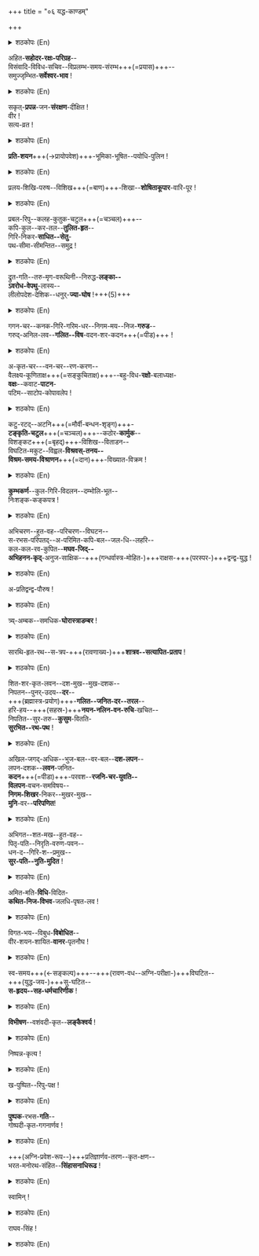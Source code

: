 +++
title = "०६ यद्ध-काण्डम्"

+++

<details><summary>शठकोपः (En)</summary>

We now come to the Sixth and penultimate canto of Adi Kavi Valmiki”s Srimadh RaamayaNam, which is known as the Yuddha KhAndham (YK). Here, Sri Raama's avathAra kAryam is executed and his heroism is fully demonstrated. Hence, the Gadhyam of Swami Desikan on the Raghu Veeran comes into full focus. The salutations of Swami Desikan echo here with the battle sounds majestically.

There are a total of 29 salutaions related to YK of Swami Desikan's Raghuveera Gadhyam. Six of them consist of one or two words. I will reflect on their meanings later. These six salutations for the sake of listing are: Veera (50) Satya Vratha (51) SwAmin (75) Raaghava Simha (76), Nishpanna Kruthya (71) and Aparathidhwandwa Pourusha (61).

60

Some of the salutations are very long and are full of alliterations or Onomatopoeia.

These resonate with the sound and fury of the battle in a majestic fashion and accompany the DankhAra dwani associated with Sri RaamA's Kodhandam.

The first half of Yuddha KAndham(YK) covers the VibhishaNa SaraNAgathi, Darbha Sayanam, Sethu Bandhanam and the arrival of Sri Raama, LakshmaNa, Sugreeva, and HanumAn with the army of monkeys and bears at the capital city of RAvaNA. Swami Desikan covers these incidents through 8 salutations starting from salutation 48. The first 39 chapters of YK of Srimadh RaamAyaNam cover these incidents.

The second half of YK consists of 89 sargas in Srimadh Vaalmiki RaamayaNam. Swami Desikan uses 21 salutations to illustrate RaamA's heroism saluted earlier by Vaalmiki in his YK. These salutations cover the various battles in which Sri Raama participated, Indrajith's binding of the Lord and LakshmaNa with naaga Paasam, the service of Garuda to chase away the serpents, RAvaNA's first battle with Raama and former's retreat from the battle field, death of RAvaNA at the hands of the victorious Raama, Mandodhari's lamentation over the loss of her husband, her praise of Raama, the eulogies of the Devaas and Brahmaa in recognition of the unparalleled heroism of Raama in the Raama-RAvaNA Yuddham, the resucitation of the monkeys from their death, reunion with Sita, return to Nandigraam in Pushpaka Vimaanam to meet the waiting Bharatha and the glorious pattabhishekam of Sri Raama as Chakravarthi.

VAIDEHI SAHITAM SURADHRUMATALE HAIME MAHAMANTAPE MADHYE PUSHPAKAMAASANE MANIMAYE VEERASANE SUSTHITHAM I

AGRE VACHAYATHI PRABHANJANASUTHE TATVAM MUNIBHYA: PARAM VYAKYANTHAM BHARATHADHIBI: PARIVRUTHAM RAAMAM BHAJE SYAMALAM II VAME BHUMISUTHA PURASCCHA HANUMAN PASCCHAATH SUMITRAA SUTHA:

SATRUGNO BHARATHASCCHA PAARSVA DHALAYORVAAYVAADHI KONESHU CHA I SUGREEVASCCHA VIBHISHANASCCHA YUVARAAT TAARAA SUTHO JAAMBHAVAN


MADHYE NEELA SAROJA KOMALA RUCHIM RAAMAM BHAJE SYAMALAM II VISALA NETHRAM PARIPURNA GATHRAM


SITA KALATHRAM SURAVAIRI JAITHRAM I KARUNYA PATHRAM JAGADHA: PAVITHRAM

SRI RAAMA RATNAM PRANATHOSMI NITYAM II YUDHDHA KAANDAM

</details>


अहित-**सहोदर-रक्षः-परिग्रह**--  
विसंवादि-विविध-सचिव--विप्रलम्भ-समय-संरम्भ+++(=प्रयास)+++--  
समुज्जृम्भित-**सर्वेश्वर-भाव** !  

<details><summary>शठकोपः (En)</summary>

O Lord, who revealed your svarupam as the Lord of all Gods during the occasion when you countered the different arguments of the ministers of SugreevA and energetically motivated them to drop their objections to accept VibhishaNA as a SaraNAgatha at Your lotus feet! Hail to Thee! Hail to Thee! Background: Sri Raama had learned about the place of incarceration of Sita through HanumAn and thereafter arrived at the Adhi Jagannatha Kshethram on the sea side (ThiruppullANi) with the army of monkeys and bears to launch his invasion of Lankhaa. At that time,the younger brother of RAvaNA known by the name of (VibhishaNa) arrived at that site to seek the refuge of Raama after failing in his efforts to persuade his brother RAvaNA to return Sitaa DEvi to her husband and to seek latter's apology. VibhishaNA cried out from his position in the sky and described his plight to SugreevA this way: “There is an ogre of evil conduct by the name of RAvaNA, who is the Lord of ogres. I am his younger brother known by the name of VibhishaNA. My brother kidnapped Sita from Jansthaanam, killed Jatayu and has incarcerated the helpless Sita. I have vehemently opposed his despicable deed and asked him to restore Sita to Raama with apologies. My brother would not listen to me and has discarded my good advice. I have 62

abandoned my sons and wife and have left his court and flown over here to seek refuge at the feet of Raama. Hence, please let RaghuRaama, who has the prowess to protect any one in all the three worlds, know quickly that I am here seeking his refuge”.

VibishaNA's exact words are: TYAKTHVAA PUTRAAMSCCHA DHAARAAMSCCHA RAAGHAVAM SARANAM GATHA : II

NIVEDHAYATHA MAAM KSHIPRAM RAAGHAVAAYA MAHAATHMANE I SARVALOKA SARANYAAYA VIBHISHANAM UPASTHITHAM II

Hearing these words of appeal from VibhishaNa, SugreevA was alarmed. He thought that the brother of RAvaNA might kill all of them including Raama and LakshmaNa just as an owl would destroy crows. He advised Raama to turn VibhishaNaa away on the basis of his reasoning that VibhishaNaa was a Rakshasaa by birth and a brother of an enemy to boot. The other members of SugreevA's retinue with the exception of Hanumaan doubted VibhishaNaa's sincerity in seeking Raama's refuge. Some of them felt that he intended harm and therefore should be killed immediately. The ministers of Sugreeva such as Sarabhaa, JaambhavAn, and Maindhaa suggested intensive interrogation of VibhishaNaa before taking a decision to accept his plea for protection.

They were really not in favor of listening to VibhishaNaa's soulful cry for help.

Hanuman was the last of the ministers to speak. Valmiki describes Hanuman at this point as the foremost of counsellors and also as “Samskaara Sampanna:” (One who is learned from his study of scriptures and Dharma Saastrams). Hanumaan pointed out brilliantly the fallacies in the arguments of his fellow counsellors and took the position that Vibhishana should be accepted as a SaraNaagatha. Hanumaan ended his analysis by stating that Raama is the best judge to decide on the next step and act on whatever that needed to be done.

Raama was very pleased with the counsel of Hanumaan since he felt the same way about VibhishaNaa and his plight. Raama was very much moved by the counsel of monkeys, who had His welfare very much on their minds. He thanked them and then revealed his Sarveswarathvam by stating that He can not refuse to receive under ANY circumstances one, who has sought His protection and approached Him in a friendly manner.

“MITRA BHAAVENA SAMPRAAPTHAM NA THYAJEYAM KATHAMCHANA I DHOSHO YADHYAPI TASYA SYAATH SATHAAMETHADHAGARHITHAM II”

I can not abandon him, who has sought my protection. Even if there is any concealed wickedness on the part of the one, who sought my refuge, he has to be accepted and that acceptance will not be considered as a reprehensible act by good people.

Swami Desikan salutes here the prowess of Sri Raama as the unfailing SaraNaagatha 63

Rakshaka and his power as the supreme Lord of all Gods to fulfill his pledge to provide the protection to all, who sincerely wished for his protection.

“Thiruvallikkeni Sri Hanuman” After revealing his Sarveswarathvam through the decalaration of his position that he can not refuse anyone, who sought his refuge, Raama commands Sugreeva to bring VibhishaNaa before him. The words of Raama to SugreevA before commanding him are great ones to reflect upon. Swami Desikan was so moved by them that he saluted Raghuveeran three times for his courage and firmness in his sworn duty to protect SaraNaagathas without fail. He saluted Raama as “Sakruth Prapanna Jana SamrakshaNa Deekshitha! Jaya Jaya (#### 49), Veera! Jaya, Jaya! (#### 50), and Sathya Vratha! Jaya! Jaya! (#### 51)”.

These great words of Raama spoken for the benefit of SugreevA that elated Swami Desikan deserve serious study by all of us: “Be he malevolent or otherwise, this VibhishaNaa is incapable of doing even the subtlest of mischief to me in any manner. I can, if I wish, destroy with my finger tip all the ogres, dhanavaas and Yakshaas on earth... In the name of humanity, one should not strike even an enemy arrived at one's door and sought piteously protection with joined palms... An enemy seeking protection against his enemies, be he distressed or (even) proud, should be protected (even) at the cost of one's life by one, who has controlled his mind... If from fear or folly, or even from desire (of some gain), a man does not protect a refugee according to his capacity, the sin incurred by him is despised in the 64

world... (nay) if a refugee (who sought protection) perishes before the eyes of the man, who is capable to protect him, the former (refugee) takes away all his (the would-be protector's) merit (puNyam)... Such a failure shuts out heaven, brings infamy and puts an end to one's strength and virility.... I therefore vouchsafe security to all living beings and to him who comes to me even only once and seeks protection from me, declaring ‘I am Yours, Please protect me’. That is my vow.” The key passage in Raama's discussion with SugreevA is as follows: “SAKRUTHEVA PRAPANNAAYA TAVAASMEETHI CHA YACHATE I ABHAYAM SARVABHOOTHEBHYO DADHAAMYETHADH VRATHAM MAMA” These words of SaraNaagatha Rakshaka, Sri Raama spoken at the sea side to SugreevA and VibhishaNaa and HanumAn and the other monkey counselors should serve as a beacon for us in our deha Yaatraa on this earth.

Swami Desikan was rightfully moved therefore by this uplifting declaration of Sri Raama and saluted him as Veera, Satya Vratha and Sakruth Prapanna SamrakshaNa Deekshitha! Raama has such prowess that he will not let any Prapanna have fear after performing SaraNaagathi to him. There is no one who matches the Lord in that display of power and quickness to rush to the rescue of the Prapanna in distress. That unique vow to protect the prapannaas moved Swami Desikan to salute Raama as Veeraa. Actually, Swami chose the name of Mahaa Veera Vaibhavam for this Gadhyam with this fact in mind.

Swami also saluted Raama as “Sathya Vratha” in this series of salutations. For many years, Swami Desikan lived at Thiruvahindrapuram. The name of the archaa murthy there is Achyuthan, Natha Satyan. Achyuthan refers to the Lord's vow not to abandon anyone, who has sought his refuge. Achyutha is the 101st Sahasra Naamam of VishNu.

Paraasara Bhattar comments on this name Achyuthaa this way: “tEbhya: PrapannEbhya: na apagatha: Achyutha:” (He is never away from those, who sought refuge in him”. That is his Deekshaa (Sworn vow) as Satya Vrathaa. The sruthis declare his Svarupam as Brahman this way: “Satyam Jnaanam anantham Brahmaa”. In Dasaavathara sthotram, Swami follows this line of thought and describes Raama as the embodiment of Dharmam (DharmO VigrahavAn) and goes on to focus on His central kalyANa guNam as “Sarvaavastha sakruth Prapanna Jana SamrakshaNaika vrathee”.

These are the thoughts that echo in his 49th Gadhya salutation: “Sakruth prapanna Jana SamrakshaNa Deekshitha! Jaya! Jaya!”. He just does not provide RakshaNam, but he offers SamrakshaNam. He protects the Prapannas very well indeed! He placed VibhishaNaa not only on the throne of Lankhaa, but he gave him also Sri Ranganatha, the Ishvaaku Kula Daivam to worship. Even today during every Amaavaasyaa day, he 65

offers his darsanam and shows his beautiful /majestic gait to VibhishaNaa at the Divya Desam (Ashtaakshari Kshethram) revered as ThirukkaNNapuram.

Such is his Dayaa for the PrapannAs and His Deekshaa to protect them.
</details>



सकृत्-**प्रपन्न**-जन-**संरक्षण**-दीक्षित !  
वीर !  
सत्य-व्रत !  

<details><summary>शठकोपः (En)</summary>

Musings on the VibhishaNa SaraNaagathi: As a PaRaamachaarya, Swami Desikan dwelled extensively on the doctrines of Prapatthi in many of his sacred works. What Sri Raama said at the sea side to VibhishaNaa riveted his attention? He elaborated on the SaraNAgathi concepts in his work known as Abhaya Pradhaana Saaram, where he followed the tradition of Sri Raamanujaa, Thirumalai Nambhi, who studied intensively and taught the rahasyaarthaas of SaraNAgathi embedded in the different KhAndAs of VAlmiki RaamayaNam.

It is generally conceded by our AchaaryAs that Srimadh RaamayaNam is the SaraNAgathi Saastram. Swami Desikan played a key role in reminding us of this truth.

Adi Kavi Valmiki saw what happened during Raamavatharam through his Dharma Veeryam and Divya Chakshus (Power of penance and divine insight)and described the exquisite incidents associated with SaraNAgathi in every KhAndham of his Adhi Kaavyam.That is why Srimadh RaamayaNam is described as “PuNyam Vedaisccha Sammitham” (One that enhances our PuNyam and is equivalent to the Vedaas in its sacredness). It is no wonder that VAlmiki's work is considered as Veda UpabruhmaNam (A work that elaborates on the principles covered by the VedAs).

The Para Tattva NirNayam (the establishment of the unparalleled superiority) of Sri Raama is made in Srimadh RaamayaNam through the Abhaya PrAdhAnam given by Him on many occasions as saluted by Sage Vaalmiki. He establishes Raama as Sarva VialkshaNa Para Brahmam (One with glories that are distinctly superior to other Gods) and praises Raama as “Aksharam Brahma Satyam”. This satya Vrathi and SaraNAgatha rakshaNa deekshitha is hailed as a Veera of an extraordinary caliber. The distinct and distinguishing principle of Sri Raama is the practice of the Abhaya PradhAna vara dhaanam principle for those, who approached him even once for protection independent of their Avasthaa (state of mind or mood). That is His Vratham as we heard from Swami Desikan through the previous three Gadhyam salutations.

Sri Raama's SaraNyathvam is abundantly covered in the Yuddha KhAndham. All other 66

Gods are described as “Vibhuthi Ekadesam” (one speck of HIS ruling power); where as Sri Raama is considered the total embodiment of the power principle that offers SaraNAgathi unfailingly. Brahmaa praises the victorious Raaman in the battle field of Lankhaa as “saraNyam SaraNam cha tvaam aahu; Divyaa Maharshaya:” (Great sages like Sanaka consider therefore YOU as the means and the fruit of their endeavours through performance of their SaraNAgathis). They recognize that they are “Tadhadheena Padha laabhans” (Those who Acheived their superior positions as a result of His Dayaa). He is the SaraNyan (Rakshakan, RakshaNa vrathi). That is His VaseekaraNa Saamarthyam (winning ways to attract us to Him). That SaraNaagathi is paRaama hitam (the superior and eminently satisfying means and fruit).

Tondaradipodhi describes the paRaama hitam aspect of SaraNAgathi done in a trice (KshaNa Karthavyam) by PrapannAs this way in one of the Paasurams of ThirumAlai: “kadaitthalai irundhu vaazhum Sombarai uhatthi pOlum” (O Ranganaatha! You take great interest even in those lazy ones living around your ramparts at Srirangam. They were lazy in that they did not make the effort to practise difficult Bhakthi and Jnaana Yogams. They took the easy route appropriate to their limited strength and performed Prapatthi at Your lotus feet. You accepted those Prapannaas and treated them as though they were superior to all the others). Swami Desikan points this out and salutes the Lord as “Priya-Hita Kaari” (the one, who treats us with affection and benovolence through the practise of his SaraNAgatha rakshaNa vratham). We, who are ananya SaraNaas (with no other recourse for protection) become the object of His Abhimaana Ravana 67 gocharam (the object of his special affection).

Sita Piraatti is the SaraNya Sahadharma ChaariNi of the sarva loka saraNyan. In this role She counsels the evil-minded RAvaNA in Sundara Khaandham this way: VIDHITHA: SA HI DHARMAJNA: SARANAAGATHA VATSALA: I

THENA MAITREE BHAVATHU TEH YADHI JEEVITHUMICCHASI II PRASADHAYASVA TVAM CHAINAM SARANAGATHA VATSALAM I


MAAM CHAASMAI PRAYATHO BHOOTHVA NIRYAATHAYITHUMARHASI II

(O RAvaNA! If you want to live in this world, befriend Raama, who is well versed in the doctrines of SaraNAgathi dharmam. He discards the offenses made earlier by those, who seek his protection and perform SaraNAgathi unto Him. With a pure mind, beseech His friendship and unite me with Him and make Him happy and as a result continue to live on this earth).

Piratti's Vaatsalya Paravasam (indebtedness to those who seek Her SaraNAgathi as the consort of the Lord) has been identified by Parasara Bhattar as being superior to that of the Lord Himself. Bhattar describes that attribute of her in one of the slokams of GuNa Ratna Kosam this way:

MAATHARMYTHILI RAAKSHASEESTVAYI TADHAIVAARDHRAAPARADHASTVAYA RAKSHANTHYAPAVANATHMAJATH LAGHUTARAA RAAMASYA GOSHTEE KRUTHA I

68

KAAKAM TAM CHA VIBHISHANAM SARANAMITHYUKTI KSHAMOU RAKSHATHA : SAA NA: SAANDHRA MAHAAGASA: SUKHAYATHU KSHAANTHISTAVAAKASMIKEEII

O Mother Ranganaayaki! Sahadharma chaariNI of Kaakustha Rangesa! You saved (protected) the Rakshasis of Ashoka Vanam from the wrath of Hanumaan, even when they were committing offenses to You. Through this act of Yours, You made the SaraNAgathi (Abhaya PradhAnam) offered by your lord somewhat inferior to Your own gesture. Your Lord offered SaraNAgathi to the offending crow and the supplicant VibhishaNA only AFTER they performed their SaraNAgathi. You out of Your infinite mercy and affection for the sinners (offenders/ApachAris) protected the rakshasis of asokha Vanam even as they were threatening You. Therefore Your power of SaraNAgatha rakshaNam is superior to that of Your consort. May your natural, causeless --nirhethukam, Avyaaja KaruNaa --compassion protect us!).

“A Wall painting of the yuddham” The whole seven Khaandhaas of Srimadh RaamayaNam is full of incidents illustrating the SaraNAgathi Taatparyam (the inner meanings of SaraNAgathi). Swami Desikan's Abhaya PradhAna Saaram salutes the SaraNAgathi episodes in Baala Khaandham (Devaas offering their SaraNAgathi and seeking the Sesha Saayee's protecton to save them from the cruelty of RAvaNA), in Ayodhyaa Khaandham (LakshmaNA's prapatthi to Sri Raama and Sita together and seeking their protection to serve them in the forest.

Here SaraNAgathi according to the spirit of Dvaya manthram is performed by the brother (anujaa) of Raamaa. The first portion of Dvaya manthram deals with Prapatthi and the second portion deals with the fruits of such prapatthi.) In Ayodhyaa Khandham, we encounter once again SaraNAgathi by the other brother Bharathaa and his obtainment of the fruit of his prapatthi through the acquisition of Sri Raama Paadhukaas or Sri Satakopam.

In Aaranya Khaandham, the SaraNAgathi of the sages afflicted by Kara, DhooshaNaa are accepted by Sri Raama and he protects the sages form the terror of the ogres.

Kaakasura SaraNAgathi also takes place in this Khaandham.

In Kishkindhaa Khaandham, we enjoy learning about Sugreeva SaraNAgathi and Sri Raama's protection of SugreevA from Vaali.

In Sundara Khaandham, we come across the Abhaya PradhAnam of Sarva Loka 69

SaraNyai to the ogresses that supervised Her incarceration in asokha Vanam.

Yudha Khaandham houses the famous VibhishaNa saraNAgathi. In Uttara Khaandham, Sri Raama answers the Rakshasaa Maalyavaan and reveals the rahasyaartham of his SaraNAgatha vratham once again.

It is with all these in mind; Swami Desikan saluted Srimadh RaamayaNam as SaraNAgathi Vedam. He also identified his work (Abhaya PradhAna Saaram) as the Upanishad that elaborates on the rahasyaarthams of the Illustrious SaraNAgathi Vedam, Srimadh RaamayaNam.
</details>


**प्रति-शयन**+++(→प्रायोपवेश)+++-भूमिका-भूषित--पयोधि-पुलिन !  

<details><summary>शठकोपः (En)</summary>

Hail to Thee! O Raghuveera, who beautified the assembly of sands of the beach (at ThirupullANi) through your lying down on them in a bed of sacred grass in observance of Your PraayOpvesam! Hail to Thee! Background: Facing the ocean that separated him from the kingdom of RAvaNA, Sri Raamachandra contemplated on the method to cross the Ocean and reach LankA.

VibhishaNa, who had been blessed with SaraNAgathi at the Lord's feet, suggested that Sri Raama can achieve his objective, if he sought refuge in Samudra Raajan (Samudram RaagavO RaajA saraNam ganthumarhathi). LakshmaNA and Sugreeva concurred with VibhishaNA's counsel. Raama accepted their counsels.

He spread blades of sacred grass on the sands of the beach and joined his palms as a mark of respect to the Sea-God and lay down on that bed of Dharbham (Dharbha Sayanam) facing eastward. He used his mighty arm as a pillow for his head. The description of the beauty of that powerful arm of Raghuveeran supporting his head is enjoyed by Valmiki in many verses of the 21st sargam of Srimadh RaamayaNam.

Swami Desikan refers to these slokAs of Valmiki (slokas 3-8, Sargam 21), when he salutes Dharbha sayana Raaman's beautiful arms and the heroic posture adopted by him during his praayOpavesam (To lie on a grass bed with control over one's body, speech and mind until one achieves the kaarya siddhi). Swami calls this act of the Lord as Prathisayana BhoomikA or the play acting of PraayOpavesam that was making the whole sea shore beautiful. As the Lord of the Universe, Raama did not need to ask for the help or shelter of the Sea-God. Yet, he acted as though he was asking in the proper way, since he wanted to be consistent with his avathAram as a 70

human being, the son of Dasaratha.

Thirumangai AzhwAr is overcome with the beauty of the Raghuveeran in his Darbha Sayanam pose and assumes the role of ParakAla Nayaki and in moving paasurams pours forth his sorrow over separation from her Nayakan. These ThirupullANi paasurams are drenched with the mood of Vipralambha SringAram.

The name ThirupullANi is derived from Thiru+ Pul+aNai/ThirupullANi (Dharbha Sayanam). Thiruppul and Thoopul are one and the same name for Dharbham. Swami Desikan hailing from the village of Thuppul has a natural affection for the beauty of the Lord resting on Dharbhasayanam at the beach of Aadhi Jagannatha Kshethram and salutes that beauty of the Lord adorning the sea shore.

I will conclude this posting with the Periya Thirumozhi 9.4.9 verse of Thirumangai saluting the Dharbha sayana Raaman at ThiruppullANi: VEDAMUM VELVIYUM VINNUMIRUSUDARUM, AADHIYUMANANARUL TANTHAVAA NAMAKKU, PODHALARUM PUNNAI SOOZH PULLANI KAI THOZHUTEN,

ODHAMUM NAANUM URANGAATHIRUNTHENE The play act performed by the Lord as though he was a powerless human being- Veda vedhyE parE pumsi jaathE DasarathAthmajE - was saluted by Swami Desikan as Prathisayana BhoomikA. Swami had Thirumangai's reminder in mind about that person (Raama) who declared himself as a mere Maanusha-‘the helpless human ThiruppullANi Darbha Sayana Raamar 71

being’, pretending as the one needing the help of the Sea-God. Parakaala Nayaki let out the secret about the true identity of that play actor resting on the beach.

The above Paasuram of Parakaala Nayaki describes and salutes that aadhi purushan as the aadhAra Purushan, who created the Vedaas, who performs the YaagAs, who generated the pleasure-giving bhulokam, who caused the birth of the Sun and the Moon and stays as the primordial God of all Gods saluted by Purusha Sooktham.

Nayaki goes on to say that she stood before Him with anjali mudra seeking His dayaa and He did not respond. She describes her condition as a state of sleeplessness as a result of the sorrow over the separation form her Lord. She compares her sleeplessness to that of the eternally vigilant waves, which also can not take any rest. They heave and break without rest like her sorrowful heart. Both do not sleep. Such is the sowndharyam of Darbha Sayana Raaman that Parakaala Nayaki and Swami Desikan saluted.

JAYA JAYA RAGHURAAMA SRI MUKAMBHOJA BHAANO JAYA JAYA RAGHUVEERA SRIMADHAMBHOJA NETRA I


JAYA JAYA RAGHUNATHA SRI KARABHYARCHITANGRE JAYA JAYA RAGHUVARYA SREESA KAARUNYA SINDHO II


JAYA JAYA VARA SANKHA SRIGADHAA CHAKRA DHARIN JAYA JAYA NIJA DAASA PRARTHITHARTHA PRADHAYIN I


TRIBHUVANAMAYA SARVA PRANI BHAVAJNA VISHNO SARANAM UPAGATHOHAM TVAM SARANYAM VARENYAM II

SRI DHARBHA SAYANA RAAMACHANDRA PARABRAHMANE NAMA:

</details>


प्रलय-शिखि-परुष--विशिख+++(=बाण)+++-शिखा--**शोषिताकूपार**-वारि-पूर !  

<details><summary>शठकोपः (En)</summary>

Hail to You, O Raghuveera, who evaporated the waters of the ocean with the power of your arrows that resembled the fire which destroys the world at the time of deluge! Background: The Sea-God did not understand the significance of your SaraNAgathi to him and ignored you. You were enraged by his indifference. He would not open a passage for you and your army to cross the ocean. Then, you aimed frightening arrows at the SeaGod and his territory. Those arrows were more powerful than the assembly of flames 72

that accompany the fire that consume the world and its contents during the time of MahA PraLayam. They spew forth fire and started their work of evaporating the waters of the ocean. Even then, the Sea-God did not appear before you. Angered further by this affront, you aimed the most destructive BrahmAsthram at him to destroy him and the denizens of his watery kingdom. Now, the Sea-God was seized with fear about his folly and the impending calamity. He rose out of the ocean and with joined palms appealed to you, the RaghuveerA to spare him and apologized. The Sea-God agreed to your request for a bridge to be built to cross over to LankA.

Raama still had the powerful arrow in position to fly. He asked the Sea-God as to where he should direct that arrow. The Sea-God suggested that it should be aimed at a group of sinful marauders living to the north of where they were standing. Sri Raama let his arrow fly to where the Sea-God suggested, which is close to today's MarwAr and Bikaner in RajasthAn. Water gushed forth from the nether world. The power of the arrow dried up the sea there and replaced it with water from the nether world, which resembled sea water in brackishness. Raama blessed that land to become a charming region, now that the sinful marauders were destroyed.

The Sea-God (VaruNA) suggested that the glorious son of Viswakarma (the celestial “The sea-god agreed to your request for a bridge to be built” 73

architect) by the name of NaLA, a commander in the monkey army of SugreevA build the bridge over him and that he will sustain and support it. NaLA agreed to the command of Sri Raama to build the Raama Sethu over the abode of the Sea-God.

</details>


प्रबल-रिपु--कलह-कुतुक-चटुल+++(=चञ्चल)+++--  
कपि-कुल--कर-तल--**तुलित-हृत**--  
गिरि-निकर-**साधित--सेतु**-  
पथ-सीमा-सीमन्तित--समुद्र !  

<details><summary>शठकोपः (En)</summary>

O mighty hero of the scion of Raghus, who created the demarcation of the ocean with your bridge built by the mighty monkeys, who out of their eagerness to reach LankA to fight their enemies splintered huge mountains and threw them into the ocean as though they were feathery bales of cotton! Hail to Thee! Hail to Thee! Background: After the Sea-God gave the permission for the bridge to be built by NaLA; latter requested the powerful monkeys to collect the material for the building of the bridge.

Directed by Raama, the monkeys went into the forests nearby and tore up rocks and trees and dragged them to the beach.



They threw the assembled material as suggested by NaLA at the right places, to construct the bridge. A well-constructed, magnificient, extensive, smooth and solidlycemented sethu arose from these efforts and the vast bridge across the ocean looked like the parting of a woman's hair. Sri Valmiki's description is as follows: VISALA: SUKRUTHA: SRIMAN SUBHUMI: SUSAMAHITA: ASOBHATHA MAHAN SETHU: SEEMANTHA IVA SAGARE VibishaNa guarded the front of the bridge from the land and SugreevA requested Raama and LakshmaNa to mount HanumAn's and Angadha’s shoulders to travel across the newly built bridge. The rest of the army headed by SughreevA followed Raama and LakshmaNa reached the other shore and arrived at LankA. The Devaas who witnessed that miraculous building of a bridge across the ocean hailed the Lord and wished him victory in the forthcoming battle with RAvaNA this way: “ JAYASVA SATHROON NARADEVA MEDHINEEM SASAAGARAM PAALAYA SAASVATHI SAMAA:”

“O King! Conquer your enemies and rule over the earth including the oceans for numberless years!” Thus ends the twenty-second canto of Srimad RaamayaNam of sage Vaalmiki.

KODHANDA DHEEKSHA GURUM AADHIMOOLAM GUNASRAYAM CHANDHANA KUMKUMANKAM I


SALAKSHMANAM SARVA JANAANTHARASTHAM PARATHPARAM RAAMAM AHAM NAMAMI II

</details>


द्रुत-गति--तरु-मृग-वरूथिनी--निरुद्ध-**लङ्का--  
ऽवरोध-वेपथु**-लास्य--  
लीलोपदेश-देशिक--धनुर्-**ज्या-घोष** !+++(5)+++  

<details><summary>शठकोपः (En)</summary>

O Acharyaa (Desikaa), who appeared as though you were the dance instructor for the ladies of the harem of RAvaNA, when their bodies were shaking from intense fear over the siege, lay on their beloved city by the swift-moving army of monkeys. Your instruction came in the form of the mighty roar emanating from the pulling of the chord of your bow on top of the SuvelA Mountain.

75

Background: Raama and his simian army with VibhishaNA and LakshmaNa traveled across the marvelous bridge built by NalA and reached Lankha. The powerful monkeys briskly moved around to commence their siege of the capitol of RAvaNA. The impending calamity was clearly understood by the residents of RAvaNA's harem. Their bodies began to shake out of fear over what was yet to come. During that occasion, the uncontrollable tremor of their bodies appeared to have its own rhythm as though they were dancing to the tune of a master dance instructor, who had his own unique tune and thALam. The mighty sound arising from the twanging of the Chord of Kodhandam of Raama served as the tune and kept the TaaLam for their ‘dance’. Raama in Swami Desikan's kalpanai appeared like the erudite NatyAchaarya behind the ‘dance performance’ of the ladies of the harem of RAvaNA.

One can sense the rapid movements (Dhrutha Gathi) of the excited monkeys (Taru Mruga/ animals of the tree) during their efforts to lay siege on LankA. The shakes that took over the ladies of the harem are equated to a playful dance performance (Laasya Leela) by Swami Desikan. He chose the word Laasya for the dance of the Ladies to contrast it with TaandavA, the dance associated with males. One can hear the Upadesa Gosham of the Desikaa (Sri Raama), who taught them as it were the steps for that dance rooted in terror.



SANNADDHA: KAVACHEE KADHGHEE CHAPABHANA DHARO YUVA I GACCHAN MAMAAGRATHO NITYAM RAAMA: PAATHU SALAKSHMANA: II

</details>



गगन-चर--कनक-गिरि-गरिम-धर--निगम-मय--निज-**गरुड**--  
गरुद्-अनिल-लव--**गलित--विष**-वदन-शर-कदन+++(=पीड)+++ !  

<details><summary>शठकोपः (En)</summary>

Hail to thee! O Raghuveera, whose sufferings from the tips of the poisonous NagAsthrams were chased away by the slight breeze associated with the wings of your friend Garudan, who has the reputation both as the embodiment of the Vedas as well as the mighty Meru mountain flying in the skies! Hail to Thee! Background: The last salutation (55th) was associated with the twenty second canto of Srimadh RaamayaNam, where the reference was to the building of the Sethu and traveling across it by Raama and his retinue to arrive in LankA.

Swami Desikan jumped now over twenty second Cantos and focused on an incident described by Sage Valmiki in the 45th canto of his epic work. The battle at the four gates of the city of LankA had begun. Night set in. Monkeys had a disadvantage in fighting the ogres at night since the ogres doubled their strength at night. Raama came to their rescue and used six flaming arrows to kill six of the chieftains of the army of RAvaNA: Yajnasathru, MahaaparsvA, Mahodhara, the gigantic VajradamshtrA, and the two spies, Suka and SaaraNA. Their death is described by Valmiki as that of the moths coming in contact with a flame (PrathangA: iva Paavakam). Raama’s golden-feathered arrows raining on all sides of the battle field made the autumnal night look as though it was illumined with resplendent fire flies (Bhabhuva rajanee chitrA gadhyOtairiva saaradhee).

Elsewhere in the battle field, the mighty Angadha, the son of Vaali wounded Indrajith, the powerful warrior and the son of RAvaNA. The valor of Indrajith was legendary. He had defeated Indra in a previous battle and derived his name from that exploit. Now, AngadhA overpowered the powerful Indrajith. Raama, LakshmaNa, VibhishaNA and SugreevA applauded the bravery and heroism of young AngadhA.

The humiliated and enraged Indrajith used his magical powers and became invisible.

He used a boon conferred by Brahma and hit Raama and LakshmaNa with powerful 77

arrows, whose shafts consisted of formidably poisonous snakes (naagAsthram). The scion of Raghu could not locate the cowardly Indrajith, who was fighting in an unethical and treacherous manner defying the accepted practices of face to face combat. Protected by his supernatural powers Indrajith remained invisible, while showering NagAsthrams on the princes of AyodhyA. Raama and LakshmaNA were bound tightly by the darts in the form of venemous snakes through an act of conjury by Indrajith. Raama and LakshmaNA were immobilized by the network of poisonous snakes biting into them. Indrajith continued to torment the heroic bothers, even when they were unable to fight him. With all of their limbs pierced by the son of RAvaNA practicing witchcraft, the two princes of AyodhyA swooned. Indrajith concluded that the brothers were dead and returned to his father's side in a triumphant mood.

RAvaNA congratulated his valiant son and then commanded his servants to transport Sita in the Pushpaka Vimanam and to show her the sad and helpless plight of her husband and her brother-in-law. Sita burst into a wail on seeing Her husband lying helpless tied by the net of hissing serpents. Trijata, one of the prison guards of Sita consoled her and assured her that no evil would befall the scions of Raghu and took Sita back to AshokA grove.

Raama regained consciousness and wailed over the lot of LakshmaNA. Hearing Raama's wail, the monkeys got despondent. Raama thanked SugrIva for his display of extraordinary friendship and support and all around there was a thick curtain of melancholy. The father-in-law of SugreevA, SuseshaNaa, suggested that HanumAn should rush over to the milky Ocean and bring back the medicinal herbs of SanjivakaraNi (Life restorer) and Visalyaa (healer of wounds inflicted by the NagAsthram invoked by Indrajith). As these discussions were taking place, something totally unexpected happened.

There arose a mighty wind and the sky was filled with lightning. Waters of the ocean rose whipped up by the furious winds. The son of VinathA, GarudA became visible in the sky flying at a terrifying speed. The serpents covering the bodies of the brothers ran for their life at the sight of their feared enemy. GarudA descended and lifted the brothers and then wiped their faces with his hand. The touch of GarudA cicatrized the wounds on the limbs of the brothers inflicted by Indrajith and their skins turned bright and smooth. The strength, majesty, splendour, perspicacity and the intelligence of the brothers redoubled as a result of the touch of GarudA, the embodiment of Vedas.

GarudA joyfully embraced both the brothers. Raama asked the life-saver GarudA as to who he was and what he can do for his extraordinary service. GarudA replied: “aham sakhA tE kaakuthstha priya: prANO bahiscchara {I am GarudA, your dear friend (nay) your (very) breath moving outside, arrived here for your help}. Hearing that you have been fettered by the snakes, I rushed at once to your side out of my affection and 78

friendship for you. I shall now depart. You should not be curious about our friendship any more. At the conclusion of your battle with RAvaNA and your victory over him, you will come to recognize the mystery behind our friendship. You will destroy all the demons of LankA including the evil RAvaNA and rejoin with Sita.” After the above response to the queries of Raama, GarudA walked clockwise around Raama to show his respect, embraced Raama, spread his golden wings and soared into the sky with the speed of the winds of deluge. The simian army was thrilled to see Raama and LakshmaNA restored to their original selves and raised a tumultuous noise in happiness.

GarudA BhagavAn is the Lord of Pakshiraja Manthram, which was recited by Swami Desikan on OushadhAdhri at Thiruvahindrapuram. GarudA was pleased and appeared before Swami and initiated him into Sri Hayagreeva Manthram and Lord Hayagreeva sat on the tip of Swami's tongue and rest of what happened led to us being blessed with the Sri Sookthis of Sri Nigamaantha MahA Desikan. Thus, Swami Desikan was indebted to GarudA Bhagavaan immensely. His tribute to Garudha BhagavAn took the form of GarudA PanchAsath and GarudA daNdakam.He describes the embrace of GarudA on the battle field in LankA in the 48th slokam of GarudA PanchAsath. He calls that kaimkaryam as “Labdha SevA visesha:” (one who obtained that bhagyam of distinguished service to Raama). Swami goes on to describe that GarudA was fortunate to receive the embrace of the shoulders of Raama, which were renowned for their fragrance arising from the association with the flowers decorating the ears of SitA dEvi (VaidEhi karNapoora surabhiNA ya:samAsleshi DhOshNA Sa GarudA:)

SADHANANDADEVE SAHASRARA PADHME GALACCHANDRA PEEYUSHA DHARAMRUTHANTHE I


STHITHAM RAAMAMURTHIM NISHEVE NISHEVE ANYA DHAIVAM NA SEVE NA SEVE NA SEVE II


---Sri Raama KarNaamrutham 2. 88

</details>


अ-कृत-चर---वन-चर--रण-करण--  
वैलक्ष्य-कूणिताक्ष+++(=सङ्कुचिताक्ष)+++--बहु-विध-**रक्षो**-बलाध्यक्ष-  
**वक्षः**--कवाट-**पाटन**-  
पटिम--साटोप-कोपावलेप !  

<details><summary>शठकोपः (En)</summary>

Hail to Thee, O RaghuveerA with the right mixture of anger and valor, who with 79 majesty had the power to split into two the broad, door-like chests of the multitudes of ogres that closed their eyes out of a sense of shame over the thought of fighting the “lowly” monkeys for the first time in their careers as warriors! Hail to Thee! 

Background: After Raama was released from Naaga Paasam; a mighty war broke out between the jubilant monkey chieftains and the army of ogres defending the capitol city of RAvaNA. The ferocious ogres used to mighty battles had never experienced anything like battling the forest dwelling monkeys. The ogres had to take their engagement with the monkeys very seriously. The ogres were uncomfortable over their unfamiliar role of fighting the monkeys, which fought with uprooted trees and splinters of mountains.

The ogres were ashamed about their inadequacies to fight in this new type of war with the strange enemies. The ogres closed their eyes as if in contempt. Raama was angry at their unsoldierly conduct. Raama got furious over the insult of the ogres and his strength increased. The ogres turned to him for fight. The mighty Raama used his powerful arrows to break open the door-like, broad chests of the ogres and dispatched them to the world of Yama devan.

AYODHYANATHA! RAJENDRA! SITAKANTHA! JAGATHPATHE! SRI RAAMA PUNDAREEKAKSHA! RAAMACHANDRA! NAMOSTHU THE


--- SRI RAAMA KARNAMRUTHAM 4.19

SALUTATION TO RAGHUVEERAN VISALA NETRAM PARIPURNA GATHRAM


SITA KALATHRAM SURA VAIRI JAITHRAM I JAGATH PAVITHRAM PARAAMATHMA TANTHRAM


SRI RAAMACHANDRAM PRANAMAMI CHITTHE II

--- SRI RAAMA KARNAMRUTHAM 4. 27

</details>


कटु-रटद्--अटनि+++(=मौर्वी-बन्धन-शृङ्ग)+++-  
**टङ्कृति-चटुल**+++(=चञ्चल)+++--कठोर-**कार्मुक**--  
विशङ्कट+++(=बृहद्)+++-विशिख--विताडन--  
विघटित-मकुट--विह्वल-**विश्रवस्-तनय--  
विश्रम-समय-विश्राणन**+++(=दान)+++-विख्यात-विक्रम !  

<details><summary>शठकोपः (En)</summary>

Hail to Thee, O Raghuveera, who through your compassionate act of letting RAvaNA leaves the battle field and rest overnight to restore his strength, when the agitated RAvaNA could not match your prowess in the battle field! The ferocious sounding 80

arrows leaving your bow did their powerful work and split into pieces the crowns of the ten-headed RAvaNA and made him fear for his life. Seeing his weak state, you as a noble warrior did not want to take advantage of him, when he was weak and unable to defend himself. You permitted him to retire from the battle field and then return the next day after a well-needed rest in his palace.

Background: RAvaNA sent his commander-in-chief, PrahasthA to the battle field as the simian army led by NilA destroyed many divisions of his army. Prahastha caused a lot of damage to the army of monkeys, who fought only with uprooted trees and pieces of rocks. In a fierce battle, NilA threw a big rock over the head of Prahastha and shattered his head and killed him. RAvaNA was disconsolate over the death of his commander-in-chief and decided to take control of the battle in his own hands. He appeared on the battle field and immediately began to make short work of the monkey chieftains. He stupefied Sugreeva with a swift arrow. He struck Hanuman in the chest and sent him reeling. Then he began to torment NilA, who had earlier killed PrahasthA, his commander-in-chief. With great agility, NilA evaded RAvaNA and perched himself on the banner of the chariot of RAvaNA. The angry RAvaNA dispatched an arrow empowered by Agni at NilA, the son of Agni. NilA's life was spared by his father, but he was knocked unconscious.

“HanumAn with Raama-lakshmana on his shoulders” 81

The triumphant RAvaNA gloated with pride now dashed towards LakshmaNA and sent a flurry of arrows at him. LakshmaNA sent his own arrows flying at the speed of lightning and tore the arrows of RAvaNA in flight. LakshmaNA cut the bow of RAvaNA in to three pieces with his arrows and bathed RAvaNA in a shower of sharp arrows. The enraged RAvaNA struck LakshmaNA with a javelin given to him by Brahma and grievously hurt LakshmaNA with it and knocked him off his feet. The tenheaded king of Ogres came down from his chariot and tried to lift and carry away LakshmaNA as a trophy. The great RAvaNA, who had once lifted Kailaasa Mountain, could not however succeed in lifting LakshmaNA. Meanwhile, Hanuman had recovered from his earlier battle with RAvaNA and rushed to the side of the fallen LakshmaNa. He gave a mighty blow to RAvaNA and sent him reeling. Hanuman used that moment to lift and carry off the unconscious LakshmaNA to the side of the worried Raama. Hanuman had no problem lifting LakshmaNA, while RAvaNA could not succeed in his efforts.

HanumAn now appealed to Raama and requested Raama to subdue the king of ogres and to fight him, while being mounted on his shoulders. RAvaNA was standing in his chariot and Raama confronted him from his perch on the shoulders of Hanumaan. In a fierce battle, Raama tore up into pieces RAvaNA's chariot with its wheels, horses, standard, canopy, the charioteer and the weapons stored on the sides of that mighty chariot. Next, Raama hit RAvaNA in the chest with a fiery arrow and RAvaNA reeled and began to swoon. With another crescent-shaped arrow shining like fire, Raama tore the diadem of the king of ogres. Now, RAvaNA looked like a poisonous snake divested of its poison. Raama sized the situation quickly and recognized that RAvaNA was in no shape to continue the fight and could easily be killed then and there. Out of his sense of fairness and compassion, Raama praised RAvaNA for the earlier display of his great skills in the battle field and told him that he (Raama) will not elect to kill him then, when he (RAvaNA) was in no shape to continue the fight. Raama’s words were:

KRUTHAM TVAYA KARMA MAHATH SUBHEEMAM HATAPRAVEERASCCHA KRUTHASTVAYAAHAM I


TASMAATH PARISRANTHA ITHI VYAVASYA NA TVAAM SARAI: MRUTHYU VASAM NAYAAMI II

PRAYAHI JANAMI RANARDHITASTVAM PRAVISYA RAATHRIM CHARARAJA LANKHAM I


AASVASYA NIRYAHI RATHEE CHA DHANVEE TADHA BALAM PREKSHYASI ME RATHASTHA: II

A great and exceedingly difficult task has been accomplished by you in killing many of my heroic simian chieftains and overpowering Sugreeva, Hanumaan, NilA and 82

LakshamNA. I recognize that you are battle-fatigued. Hence, I would not kill you now and dispatch you to the world of Yama. You are not in any shape to stand up and continue your fight with me. Hence; I give you permission to leave the battle field.

Reenter LankA, rest a while and return with a new chariot and weapons. Then, you can witness my strength.

Consoled by the words of the compassionate Raama, the mighty RAvaNA shorn of his vanity, pride and joy hastily left the battle field in disgrace and returned to his palace.

After RAvaNA left, Raama and the recovered LakshmaNA toured the battle field and removed the arrows from the limbs of the brave monkey chieftains, who had been wounded in their battle with RAvaNA before Raama came to their rescue. The oudhAryam and the heroism of Raama is celebrated in this famous, fifty ninth canto of Yuddha Khaandham by sage Vaalmiki.
</details>


**कुम्भकर्ण**--कुल-गिरि-विदलन--दम्भोलि-भूत--  
निःशङ्क-कङ्कपत्र !  

<details><summary>शठकोपः (En)</summary>

Oh Raghuveera with the arrow of unquestioned power to break apart the family mountain of RAvaNA known as KumbhakarNA! Hail to The! Hail to Thee! Background: After his humiliating encounter with Raama in the battle field, RAvaNA retired to his palace. He thinks of his slumbering brother KumbhakarNa as the one, who can destroy Raama and his retinue. With great effort, RAvaNA succeeds in waking his brother from his deep sleep and sends him to battle. The nine cantos of Yuddha Khaandham of Srimadh RaamAyanam (60 to 68) cover the incidents related to KumbhakarNA and his loss of life at the hands of Raama. Swami Desikan's fifty ninth salutation of Raghuveera Gadhyam covers the heroic deeds of Raama in dispatching KumbhakarNA to his permanent rest. Swami Desikan states that the unmatched power of Raama's arrows broke into two the mighty and proud chest of KumbhakarNa and finally severed his royal head. The salutation here is to the heroism of Raama and the unassailable power of his arrows. They tore open the chest of the ogre like the Vajra weapon of Indra broke the mountains into two. Swami states that there was no doubt whatsoever on the capabilities of Raama's arrows.

KumbhakarNA was the younger brother of RAvaNA. Due to Brahma's curse, he slept for six months at a stretch and was awake only for a day. Then he went right back to sleep for another six months. He was asleep till the time of RAvaNA's battle with 83

Raama. The humiliated and brooding RAvaNA thought over all the curses of the gods and celestials that he had offended earlier such as Brahma, Vedavathi, Nandkeswara, Rambha and PunjikasthalA. Brahma's boon to RAvaNA gave him immunity from death from every class of beings except by “a human being”. Nandikeswara’s curse made sure that RAvaNA's kingdom will be destroyed by the monkeys. The curses of Rambha, Vedavathi, Parvathi and PunjikasthalA made RAvaNA vulnerable to death from his offensive behavior to women. Reflecting over all of these incidents from his past, RAvaNA came to the conclusion that his mighty younger brother would be the right agent to engage the army of monkeys and Raama in battle and save him.

RAvaNA woke up his slumbering brother with great effort and warned KumbhakarNa about the danger posed by Raama and urged him to destroy the princes of AyodhyA along with the simian army. The just and brave KumbhakarNA criticized RAvaNA for his past misdeeds as a ruler and gives a piece of his mind: “Speedily enough has the fruit of your sinful deed (the abduction of Sita) has come upon you, even as the damnation would visit a person of sinful deeds. Initially, of course, was this course of action (returning Sita and asking for Raama's apology) not weighed by you; Nor was the consequence taken into account in the sheer pride of your prowess.” RAvaNA did not like the beratings of his brother and yet needed his help.

He said: “A kinsman is he, who is able to render help to those, who have deviated from the right course.” Recognizing the agitated state of his elder brother, KumbhakarNA calms him down and agrees to engage Raama and his retinue in battle. He entered the battle field and terrorized the army of monkeys and its chieftains. Hanuman, AngadA, NilA fought valiantly with KumbhakarNA and could not stop him. LakshmaNA took on the ogre, who praised the valor of the younger brother of Raama and yet bypassed him seeking his battle with Raama. The intrepid Raama rushed towards KumbhakarNA with a quiver full of powerful arrows and listened to latter braggadocio.

Raama's arrow severed the mace-wielding arm of the boasting ogre. Now KumbhakarNa lifted a Palmyra tree with his other hand and rushed towards Raama.

Raama cut that arm too with a missile presided over by Indra. With two more crescent shaped arrows, Raama severed the legs of the rushing KumbhakarNA. With yet another arrow shining with its effulgence in all directions, Raama severed the head of kumbhakarNA. Thus the mighty KumbhakarNA was reduced to a headless, limbless mass by Raama’s unquestionable arrows.

Saint Thyagaraja in his Saveri Krithi “Raama BhANa thrANa sowrya mEmani telupathurA O manasA” pays his tribute to the power of the arrows of Raama. He says: “O my mind! How can I describe the saving valor of Raama's arrow, the arrow that killed the army of RAvaNA, who desired Sita Devi; when LakshmaNA lay senseless on the battle field and RAvaNA rejoiced and Indrajith exhorted and his hosts rose up to 84

attack at that opportune moment, Raama aimed that arrow with the thundering noise of the bowstring, and saw his brother LakshmNA getting up woth his senses restored.” The Saint salutes the thundering noise (dankAra Dwani) of Raama’s Kodhandam this way: “KodhandapujyAghoshamu lasanulu jesi”.

Swami Desiakn's next salutation (#### 60) focuses on the episode of Indrajith and his fateful encounter with LakshmaNA witnessed by the proud elder, Raama.

KAKUTHSTAM DASAKANTA BAHUVIDHALTHKODHANDA BANANVITHAM PAPAGNAM VISADHAYATAKSHI YUGALAM SOWMITHRI SAMSEVITHAM

BHAKTHANAM PARAMOUSHADHAM MUNIVARAI: SAMSTHUYAMANAM BHAJE

</details>


अभिचरण--हुत-वह--परिचरण--विघटन--  
स-रभस-परिपतद्--अ-परिमित-कपि-बल--जल-धि--लहरि--  
कल-कल-रव-कुपित--**मघव-जिद्--  
अभिहनन-कृद्**-अनुज-साक्षिक--+++(गन्धर्वास्त्र-मोहित-)+++राक्षस-+++(परस्पर-)+++द्वन्द्व-युद्ध !  

<details><summary>शठकोपः (En)</summary>

O Raghuveera! Hail to Thee, who used the GaandarvAsthram on the troops of RAvaNA's choice fighting unit known as moola Bhalam and caused them as a result to be deluded to fight with each other instead of fighting with the members of your army.Your brother LakshmaNA was the witness to that scene of utter confusion in the ranks of RAvaNA's soldiers after he himself had dispatched Indrajith in a fierce battle.

Earlier Indrajith's efforts to acquire invincible powers through the performance of necromancy was interrupted by the huge army of monkeys which noisily invaded the site of that abhichAra homam and interrupted the completion of that homam. The angry Indrajith stopped the homam halfway through and came to fight your brother and lost his life in that battle. Hail to thee! O Lord, who dispatched the GandharvAsthram! Background: After the defeat of RAvaNA in the battle field and the death of KumbhakarNA at the hands of Raama and loss of many generals of the army of his father, Indrajith returned once again to the scene of combat and aimed the powerful BrahmAsthram at Raama, LakshmaNA and the simian army. That missile rendered the princes of AyodhyA and the monkey army of Sugreeva totally unconscious. Raama and LakshmaNA decided to honor the power of the missile presided over by Brahma and stayed motionless and helpless. Sugrreva and a host of other high-ranking generals of his army were also knocked out.

VibhishaNa and Hanumaan were the ones, who were not affected. They found the old bear JAmbhavAn lying semiconscious on the battle ground. JaambhavAn advised the approaching VibhishaNA that Hanuman alone can save the day. He suggested that HanumAn known for his speed in the air should rush to a specific site in HimaalayAs and fetch the four powerful medicinal herbs to restore Raama, LakshmaNA and all the monkeys that were rendered unconscious by Indrajith. The bear king described the four medicines and their power this way: 1. Mruthasanjeevini, which had the power to bring the dead back to life 2. Visalyakarani, which had the power of extracting the weapons and healing the    wounds caused by those weapons 3. SuvarNakaraNi, which had the power to restore the body to its original complexion 4. SandhAni, which had the power to join back torn limbs and broken bones    Earlier, Sugreeva’s father-in-law had suggested bringing of these medicinal herbs by    86

HanumAn. That occasion was when Raama and LakshmaNA were bound by the Naaga Paasam of Indrajith. GarudA appeared and chased off the snakes and embraced the brothers back to their original state. HanumAn did not have to go then in search of these four herbs.

HanumAn set forth on this mission and jumped off from the top of the Trikuta mountain of Lankha in search of the four divine herbs. As he approached the site of the herbs, they hid from HanumAn's sight. AnjaneyA got angry at their lack of compassion to help even Raama, Hanuman tore of the whole mountain housing the herbs and sped away with frightening speed back to the battle field and put the mountain down in the midst of the simian ranks. This expedition gave Hanuman the name of Sanjeevi Raayan.

Raama, LakshmaNA and every one of the members of the simian army recovered from their state of torpor or state of death after inhaling the wind-blown fragrance of these herbs. Even monkeys, whose dead bodies were cast into the oceans by the ogres, were restored back to life. The joyous monkeys ran through the gates of LankA and set fire to the city. More ogres were killed by the monkeys and Raama. The surprised Indrajith returned to the battle field and engaged in a formidable fight. He used black magic and became invisible and began to torment the princes of AyodhyA once again. He then retreated to the city and returned with an illusory image of Sita and killed her in front of Hanumaan. Sri Raama fainted on hearing the death of Sita. LakshmaNA and VibhishaNA consoled Raama. LakshmaNA vowed then to kill Indrajith. VibhishaNA told Raama that Sita was alive and that his nephew was only creating an illusory act so that he can return to a secret place (Nikumbhala) to gain more magical powers through performance of a homam based on necromancy.

VibhishaNA guided the simian army and LakshmaNA to the site of the abhichara homam. The monkeys fell on the site in huge numbers and disrupted the completion of that homam. There was a mighty battle between LakshmaNA and Indrajith.

LakshmaNa used a missile presided by IndrA and addressed the following prayer to IndrAsthrA: “If Sri Raama, son of Dasaratha has set his mind on virtue and is true to his promise and is unrivalled in prowess, make short work, the, of this son of RAvaNA.” Sage Valmiki's slokam housing this prayer of lakshmaNA is as follows:

DHARMATHMA SATYASANDHASCCHA RAMO DASARATHIRYATHA I POWRUSHE CHAPRATHIDHWANDHVASTHADHAINAM JAHI RAVANIM II

After this prayer, LakshmaNA released the Missile presided over by IndrA. Flying at lightning speed, that missile severed the head of Indrajith.

87

Raama was delighted with the news of Indrajith's death at LakshmaNA's hands at Nikumbhilai. RAvaNA was grief stricken over the loss of his son. He sent his diverse battalion known as mula Balam to avenge the death of his beloved son. Raama dispatched the mystic GandharvAsthram resided over by the GandharvAs. That asthram created the illusion of many Raamas in the middle of the ranks of the Mula balam. The rank and file of RAvaNA's powerful army mistook each other for Raama and killed each other. There was utter confusion in the battle field. Two lakhs of ogres fighting on foot were eliminated by Raama single-handedly through the use of GandharvAsthram. LakshmaNa was the thrilled witness to the prowess of his brother, which he ahd invoked in his prayer to the IndrAsthram to decapitate Indrajith. That is what Swami Desikan refers to in the sixtieth salutation of Raghuveera Gadhyam, when he addresses Raama as “Maghavajith abhihanana kruth anuja saakshika rakshasa dwandhva Yuddha.” Thus ends the ninety third canto of the Yuddha KhAndam of Sage Valmiki’s Srimadh RaamAyaNam from which Swami Desikan drew his inspiration.
</details>


अ-प्रतिद्वन्द्व-पौरुष !  

<details><summary>शठकोपः (En)</summary>

O Raghuveera of unmatched Valour! Hail to Thee! Hail to Thee! Background: The extraordinary heroism of Raama in dispatching two lakhs of foot soldiers of Mula Balam is still very much on the mind of Swami Desikan. He is also thinking about the other heroic deeds such as the destruction of mighty KumbhakarNa. Overpowered by these thoughts, Swami Desikan eulogizes Raama as the warrior whose performance in the battle field can not be matched by anyone.
</details>


त्र्य्-अम्बक--समधिक-**घोरास्त्राडम्बर** !  

<details><summary>शठकोपः (En)</summary>

O Lord, who has the assembly of arrows that are fiercer than that of Parameswaran himself! Background: 88

At the end of the destruction of the Mula Balam, Raama said: “Yethadh asthra balam divyam mama vA trayambhakasya vA.” -- Yuddha Khaandham 93. 38 Raama was conversing with the assembled SugreevA, VibhishaNa, HanumAn, JaambhavAn, MaindA and DwividhA, who were standing near him witnessing the frenzied fight between the foot soldiers of Mula balam. It is here he said: “Such wonderful power of using divine missiles exists either in me or in Lord Siva (TryambhakA).” Raama's power in using the mystic weapons was greater than that of Lord Siva and yet he compared himself as equal to Lord Siva out of his generous nature to give credit to others. Further, as a “human being”, he did not want to set an example of just praising himself as being far superior to a God known for his skills in handling virulent asthrams such as Paasupatham.
</details>


सारथि-हृत-रथ--स-त्रप-+++(रावणाख्य-)+++**शात्रव--सत्यापित-प्रताप** !  

<details><summary>शठकोपः (En)</summary>

O Raghuveera, whose prowess was certified to be true by your enemy RAvaNA, when he was led away from the battle field in shame by his charioteer! Hail to Thee! Background: RAvaNA lost more generals and mighty warriors following the death of his beloved son, Indrajith. He came hence to the battle field once again and there was a mighty battle between Raama and RAvaNA.

Displaying unmatchable martial ardour, Raama sent many weapons to put an end to the evil ogre. RAvaNA could not cope with the onslaught and became bewildered.

RAvaNA's charioteer sensed the danger to which his master was exposed to. He quickly turned the royal chariot of his master away from the battle field to a safe destination. RAvaNA was enraged by the well-meant act of his charioteer and chided him. RAvaNA acknowledged Raama's undisputed valor to his charioteer, while berating him for his initative to take him away from the battle field. RAvaNA’s words captured by Sage Valmiki in the one hundred and fourth canto of Yuddha Khaandham in this context are: “While my adversary (Raama),whose prowess is widely known, and who deserved to be gratified through feats of valor, stood looking on, myself, who was covetous of fighting was made a coward of by you.” 89

The key words of this verse of Valmiki are: “sathrO: prakhyaata veeryasya ranjaneeyasya vikRaamai:” RavaNa then ordered his charioteer to take him back to the battle field.
</details>


शित-शर-कृत-लवन--दश-मुख--मुख-दशक--  
निपतन--पुनर्-उदय--**दर**--  
+++(ब्रह्मास्त्र-प्रयोग)+++-**गलित--जनित-दर--तरल**--  
हरि-हय--+++(सहस्र-)+++**नयन-नलिन-वन-रुचि**-खचित--  
निपतित--सुर-तरु--**कुसुम**-वितति-  
**सुरभित--रथ-पथ** !  

<details><summary>शठकोपः (En)</summary>

O Raghuveera! You had the path of your chariot made fragrant with the showering blossoms of the celestial Kalpaka tree! That fragrance of the blossoms joined with the beauty of the agitated eyes of Indra, which resembled the assembly of red lotuses in a lotus forest. Indra's eyes were agitated first with fear over the sight of the falling of the ten heads of RAvaNA as they were being severed by your arrows and their immediate reappearance as though nothing had happened. You removed the fear of IndrA by “Madurantakam Sri Raamar on thEr” 90

using BrahmAsthram and cut off the evil RAvaNA's head once and for all. That heroic act of yours was appreciated by the celestials and they showered Kalpaka flowers on you, which collected under the path of your chariot and made that path fragrant. Indra, the king of celestials was joyous over the destruction of RAvaNA and his eyes lit up with happiness. At that time, his multitude of eyes looked like the assembly of blossomed red lotuses in a lotus forest. Indra has 1,000 eyes according to the PurANAs.

When all of them lit up, it was like the multitude of simultaneously blossoming lotus flowers. Swami Desikan salutes here the MahA Veeran, who dispatched RAvaNA to the abode of death and made the Devas and their king joyous through his victory over the evil ogre.
</details>


अखिल-जगद्-अधिक--भुज-बल--वर-बल--**दश-लपन**--  
लपन-दशक--**लवन**-जनित-  
**कदन**+++(=पीडा)+++-परवश--**रजनि-चर-युवति--  
विलपन**-वचन-समविषय--  
**निगम-शिखर**-निकर--मुखर-मुख--  
**मुनि**-वर--**परिपणित**!  

<details><summary>शठकोपः (En)</summary>

In this beautiful passage resonant with sound effects and TaaLam synchronized with the heaving heart beats of lamenting MandOdhari, the principal queen of RAvaNA, Swami Desikan's poetic skills reaches once again a high water mark.

In the section “Bhuja Bala, vara Bala, dasa lapana, lapana dasaka, lavana janitha”, the playful as well as the skillful use of the same words (Bala, Lapana, dasa lapana, lavana dasaka) to denote a different context-based meanings, is an illustration of the skills of our immortal poet.

Swami Desikan starts this gadhyam section by describing RAvaNA's mighty shoulders known for their power to destroy his enemies: “akhila jagadhadhika bhuja bala”.

Swami says that RAvaNA (until he met RaamA in battle) had the bhuja parAkRaamam that was superior to all the denizens of this earth and heaven. Bhuja balam is related to his “Vara Balam” referred to in the next section. RAvaNA had earned many boons from BrahmA and Maheswaran through the performance of severe penances. His bhuja balam came from this vara Balam.

Swami alludes next to the ten heads of RAvaNA as dasa Lapana and rhymes it with “lapana dasaka lavana”, which means “as a result of cutting off of the ten heads”. First we see those diadem decked heads of DasagreevA on his neck and next we see them 91

rolling on the floor of the battle field at the feet of Sri RaamachandrA.

When MandOdhari saw this sad sight, she was overcome by grief and lost herself in an avalanche of sorrow. She lamented loudly in her inconsolable grief. This state of hers is described by Swami Desikan as “Dasa lapana lapana dasaka lavana janitha kadhana paravasa rajanichara yuvathi vilapana vachana”.

The sufferings of MandOdhari arose from the (death) severance of the ten heads of her husband (Lapana dasaka lavana janitham). She was beyond herself (paravasam) due to that grief. She was RAvaNA's young wife (Rajanichara Yuvathi). Her words of Lamentation (Vilapana vachanaas) rang out in the battle field and melted the hearts of the onlookers. Those words however contained Vedanthic truths and were tributes to the PARATHVAM of Sri Raama in addition to serving as lamentations over her widowhood. Swami calls those lamentations mingled with vedanthic wisdom as “nigama sikhara nikara sama vishayam”. Their sAmyam (equivalence) to the Vedanthic truths describing the nature of Brahman (Supreme Being) is the purport of our Acharya's words. Swami Desikan concludes this salutation by stating that the victorious Raama was eulogised by great sages with stotrAs, which had Vedic connotations similar to the ones used by the wise and chaste MandOdhari, while she lamented over her personal misfortune. “Nigama sikhara nikara mukara muka munivara paripanitha” is Swami's words. “Nigma sikhara Nikara” stands for the assembly of Vedanthic truths. “Mukara Nikara Muka munivara” reminds us of the great sage’s eulogizing their Lord Raama with praises steeped in the Vedic tradition.

ParipaNitha stands for the saluting by the Muni gaNaas.

“Mudikondan Sri Raamar” 92

The lamentation of Mandodhari is housed in the 111th canto of of the Yuddha khAndam of Srimadh RaamAyaNam.
</details>



अभिगत--शत-मख--हुत-वह--  
पितृ-पति--निरृति-वरुण-पवन--  
धन-द--गिरि-श--प्रमुख--  
**सुर-पति--नुति-मुदित** !  

<details><summary>शठकोपः (En)</summary>

O MahA VeerA who was made happy by the eulogies of IndrA, Agni, YamA, Nirruthi, VaruNA, Vaayu, KubherA and Siva, who approached you at the end of your successful battle with RAvaNA! Hail to Thee! Hail to Thee! Background: VibhishaNA rushed to the side of Sita Devi at AsOka vanam and brought the tidings of RAvaNA's destruction at the hands of her consort. VibhishaNA brought SitA Devi to the side of Raama in the battle field. RaamA harshly asked Sita to prove her innocence by stepping into fire, since he wanted to counter any doubt on the part of citizens over her staying in the stranger's (RAvaNA's) house for many months. At that time, Indra, Agni, Vaayu, YamA, SivA, KubherA and other celestials approached you, eulogized you and begged you not to abandon the MahA pathivrathai SitA and to accept her without “Pomona (New York, USA) Sri Raamar” 93

any doubt. Swami Desikan says here: “O Maha VeerA! You were pleased with the eulogies and appeals of the celestials”.
</details>


अमित-मति-**विधि**-विदित-  
**कथित-निज-विभव**-जलधि-पृषत-लव !  

<details><summary>शठकोपः (En)</summary>

O Raghu Veera! After the eulogies of the celestials, Brahma Devan began to praise your glories. Brahma had limitless intellect and comprehension. Even he could only fathom a very small portion of your vast glories and his eulogy resembled the small drop of a mighty ocean. If this was the fate of BrahmA, there is no need to describe the pitiable plight of other celestials as they attempted to eulogize your kalyANa guNAs. Hail to Thee! Hail to Thee!
</details>


विगत-भय--विबुध-**विबोधित**--  
वीर-शयन-शायित-**वानर**-पृतनौघ !  

<details><summary>शठकोपः (En)</summary>

Indra's long-held fear vanished, once RAvaNA was killed by RaamA in battle. Indra wanted to express his gratitude to You and asked you about what kind of service he could render. You requested him to bring back to life the monkeys, which lost their life in the battle. Indra made that wish come true. The dead monkeys rose up and moved with alacrity like rapidly flowing floods. O Maha VeerA! Is there any limit to your compassion?

SRI RAGHAVAM RAAMACHANDRAM RAVANARIM RAAMAPATHIM I RAAJIVA LOCHANAM RAAMAM TAM VANDE RAGHUNAYAKAM II

</details>


स्व-समय+++(←सङ्कल्प)+++--+++(रावण-वध--अग्नि-परीक्षा-)+++विघटित--  
+++(युद्ध-जय-)+++सु-घटित--  
**स-हृदय--सह-धर्मचारिणीक** !  

<details><summary>शठकोपः (En)</summary>

O Lord who out of your own volition (sankalpam) separated and then united with your consort! Hail to Thee! Hail to Thee! Background: Your consort was united with you by VibhishaNA, when RAvaNA was killed. You wanted to demonstrate to the world her purity and asked her to enter the fire before the assembled gods and monkey chieftains. Agni Bhagavan lifted your Devi in his hands and united her with you to demonstrate her unimpeachable chastity as a Pathivratha of the highest order. Both of you, as husband and wife, had agreed on this course of action to be separated first and then united to fulfill the mission of your incarnation as the son of DasarathA. It is no surprise that your dharmapathnee went along with your sankalpam.
</details>


**विभीषण**--वशंवदी-कृत--**लङ्कैश्वर्य** !  

<details><summary>शठकोपः (En)</summary>

O Lord, who put at VibhishaNA's disposal the entire wealth of the kingdom of LankA and crowned him as the king! Hail to Thee! Hail to Thee! Comments: Raama had won the kingdom of LankA by his valor and therefore could easily have appointed VibhishaNA as the care-taker of Lankha on behalf of him as the conquering hero. Being of a generous disposition and being an unfailing keeper of promises made, Raama would not think of anything else except to crown VibhishaNA as the successor to RAvaNA to rule LankA. Earlier on the beach at ThirupullANi, Raama asked LakshmaNA to bathe VibhishaNA in the waters of the ocean to symbolize his future coronation as the king of LankA. Therefore this satyavrathA (Raama) crowned VibhishaNA as per his original pledge.
</details>


निष्पन्न-कृत्य !  

<details><summary>शठकोपः (En)</summary>

Hail to Thee! O Lord, who fulfilled your duties! Comments: Sriman NarAyaNA was approached by the Devas at the milky ocean as he was resting on Adhiseshan to save them from the cruelties of the evil RAvaNA. Sriman NarAyaNA heard their pleas and agreed to incarnate as a human being on this earth and remove “Thiru-ayindai Sri Raaman” 96

the fears of the Devas by killing RAvaNA. During his wanderings in the forest as the son of king DasarathA, the sages sought his protection from the marauding rakshasAs.

Raama came to the rescue of the DevAs, VibhishaNA and the sages and demonstrated his auspicious attributes as the saraNAgatha rakshakan. He performed his duties and freed them all from their fears. The excellent manner in which Raama completed his duties is saluted by Swami Desikan as “nishpanna krithya”.
</details>


ख-पुष्पित--रिपु-पक्ष !  

<details><summary>शठकोपः (En)</summary>

O Raghuveera who made those who opposed you in battle reaches the status of the blossomed lotuses of the sky! Hail to Thee! Hail to Thee! Comments: Here Swami Desikan suggests that Raama made his enemies nonexistent just like lotuses blossoming in the sky. Lotuses do not bloom in the sky and therefore they have no existence. The same situation existed for the enemies of Raama according to Swami Desikan.
</details>


**पुष्पक**-रभस-**गति**--  
गोष्पदी-कृत-गगनार्णव !  

<details><summary>शठकोपः (En)</summary>

O Lord who made the vast ocean resembles the size of a hoof of a cow because of the speed with which you traveled over that ocean to reach your kingdom! Hail to Thee! Hail to Thee! Background: At the end of the coronation of VibhishaNA and completing his duties, Raama wanted to return to AyodhyA for reunion with the waiting Bharatha and His mothers. He stepped into Pushpaka VimAnam with his Devi, LakshmaNA, VibhishaNA, SugreevA, Hanumaan and the vast simian army. That airship accomodated all of them and sped over the vast ocean with the speed of the lightning. That vast area of the ocean looked at time like the little space covered by one hoof of a cow because of the speed with 97

which the VimAnam traveled to its destination.

VIMOHITHA JAGATH TRAYAM VIKACHA PADMA PATREKSHANAM I VIBHISHANA SURAKSHAKAM VIJAYARAAMAM EELE HARIM II

</details>


+++(अग्नि-प्रवेश-रूप--)+++प्रतिज्ञार्णव-तरण--कृत-क्षण--  
भरत-मनोरथ-संहित--**सिंहासनाधिरूढ** !  


<details><summary>शठकोपः (En)</summary>

O Lord, who ascended the throne of AyodhyA and celebrated your coronation ceremonies and thus fulfilled the deep wish of Bharatha, who had made a vow earlier to enter the fire to immolate himself, had you not returned from your exile to sit on the throne of the Raghus! Hail to Thee! Hail to Thee! Comments: Bharatha returned to NandigRaamam with Raama PaadhukhAs, when he failed to persuade Raama to abandon his exile and return to Ayodhya to succeed King Dasaratha as the rightful heir to the throne of Raghus. At that time, BharathA made a vow that he will immolate himself in fire, if Raama did not return to Ayodhya at the end of his exile of 14 years in the forest. On the last day of the fourteenth year, he was all set to enter the fire, when Raama’s messenger (Hanumaan) rushed to his side to tell Bharatha that his brother was speeding in Pushpaka vimAnam to reunite with him.

Bharatha was thus saved from his vow of self-immolation.

“Thiruvallikkeni Sri Raaman” 99

The brothers were united and the coronation (PattAbhishekam) was celebrated to the utter delight of Bharatha and others. BharathA's heart overflowed with joy at the sight of Janaki Raaman on the ancient throne of the Raghus.

VAIDEHEE SAHITAM SURADHRUMA TALE HAIME MAHAMANTAPE MADHYE PUSHPAKAMASANE MANIMAYE VEERASANE SUSTHITHAM I

AGRE VACHAYATHI PRABANJANA SUTHE TATVAM MUNIBHYA: PARAM VYAKYANTHAM BHARATHADHIBHI: PARIVRUTHAM RAAMAM BHAJE SYAMALAM II VAME BHUMISUTHA PURASCCHA HANUMAN PASCCHATH SUMITHRASUTHA: SATRUGNO BHARATHASCCHA PARSVADHALAYO : VAYVADHI KONESHU CHA I

SUGREEVASCCHA VIBHISHANSCCHA YUVARAT TARASUTHO JAMBHAVAN MADHYE NEELA SAROJA KOMALARUCHIM RAAMAM BHAJE SYAMALAM II
</details>


स्वामिन् !  

<details><summary>शठकोपः (En)</summary>

O Lord of the entire universe! Hail to Thee! Hail to Thee! O BhoothAthmA, the inner soul of ALL beings! Hail to Thee! O Bhuthakrith, the creator of ALL beings and such their YajamAnA! Hail to Thee! O Bhootha Bhavya Bhavath Prabhu, the Swami (Master) of all things of the past, future and the present! Hail to Thee! O VashatkArAha Swami, the one who controls and directs and thereby lords over the universe! Hail to Thee! O Bhootha bhavana bhootEsa Swami, the sustainer and the Lord of this universe! Hail to Thee! O Lord saluted by svetasvatAra Upanishad as: Superior to Him, there is no one whatsoever (“yasmAth param nAparam asthi kimchith”)! Hail to Thee! O PradhAna Purushevara, the Lord of primordial matter and PurushAs! Hail to Thee!
</details>

राघव-सिंह !

<details><summary>शठकोपः (En)</summary>

Oh the exalted one among the scion of Raghu! Hail to Thee! Hail to Thee! Comments: The kings of Raghu Vamsam are famous for protecting those, who sought refuge in them. There is however no one in your vamsam, who excels you in the matter of Abhaya PradhAnam and SaraNAgatha Rakshakathvam. In the divine story of yours told by Sage Vaalmiki, every khAndam of that epic is full with stories of your protection of SaraNAgathAs. In Bala KhAndham, DevAs sought your refuge at the milky ocean to protect them from the terrors of RAvaNA. You protected them. In AyodhyA khaandham, your brother LakshmaNA fell at your feet and performed Prapatthi and gained the fruits of that Prapatthi by being blessed to join you in Your exile.

In AaraNya KhAndham, the sages of DandakAraNyam sought your protection and performed SaraNAgathi. You destroyed Kharan, DhushaNan and others and came to their rescue. You accepted the SaraNAgathi of the aparAdhi, the KaakAsuran and did not kill him for his unforgivable offense. In KishkindhA KhAndham, you responded the SaraNAgathi of Sugreeva and saved him from the terrors of his brother Vaali. In Yuddha KhAndham, You gave Abhaya PradhAnam to VibhishaNA and accepted his SaraNAgathi. What Vibhishana really wanted was Kaimkaryam to You. He received the total response to his paripurNa SaraNagathi and even today, he serves you at Srirangam. Your prakAsam (effulgence) as SaraNYa seelan (Rakshakan) and your Vaibhavam as the unfailing observer of SaraNya vratham entitle you to the title of RAGHAVA SIMHAM. Hail to Thee! Hail to Thee! 101

With this 76th salutation, the Yuddha KhAndham section of Swami Desikan's Raghuveera Gadhyam comes to an auspicious conclusion.

</details>

